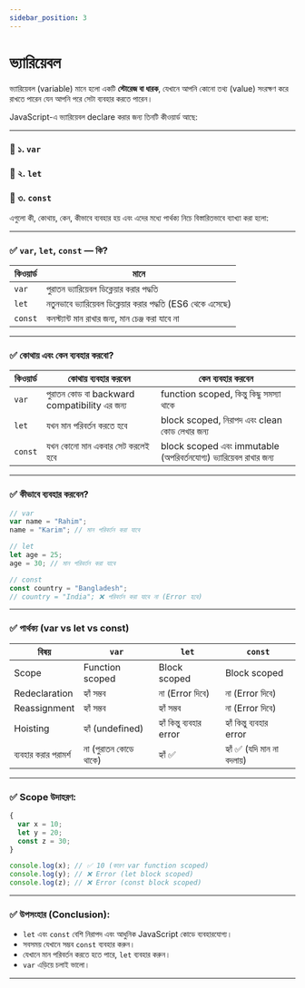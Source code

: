 ```yaml
---
sidebar_position: 3
---
```


# ভ্যারিয়েবল 


ভ্যারিয়েবল (variable) মানে হলো একটি **স্টোরেজ বা ধারক**, যেখানে আপনি কোনো তথ্য (value) সংরক্ষণ করে রাখতে পারেন যেন আপনি পরে সেটা ব্যবহার করতে পারেন।

JavaScript-এ ভ্যারিয়েবল declare করার জন্য তিনটি কীওয়ার্ড আছে:

---

### 🔹 ১. `var`

### 🔹 ২. `let`

### 🔹 ৩. `const`

এগুলো কী, কোথায়, কেন, কীভাবে ব্যবহার হয় এবং এদের মধ্যে পার্থক্য নিচে বিস্তারিতভাবে ব্যাখ্যা করা হলো:

---

### ✅ `var`, `let`, `const` — কি?

| কিওয়ার্ড | মানে                                                       |
| -------- | ---------------------------------------------------------- |
| `var`    | পুরাতন ভ্যারিয়েবল ডিক্লেয়ার করার পদ্ধতি                    |
| `let`    | নতুনভাবে ভ্যারিয়েবল ডিক্লেয়ার করার পদ্ধতি (ES6 থেকে এসেছে) |
| `const`  | কনস্ট্যান্ট মান রাখার জন্য, মান চেঞ্জ করা যাবে না          |

---

### ✅ কোথায় এবং কেন ব্যবহার করবো?

| কিওয়ার্ড | কোথায় ব্যবহার করবেন                          | কেন ব্যবহার করবেন                                                 |
| -------- | -------------------------------------------- | ----------------------------------------------------------------- |
| `var`    | পুরাতন কোড বা backward compatibility এর জন্য | function scoped, কিন্তু কিছু সমস্যা থাকে                          |
| `let`    | যখন মান পরিবর্তন করতে হবে                    | block scoped, নিরাপদ এবং clean কোড লেখার জন্য                     |
| `const`  | যখন কোনো মান একবার সেট করলেই হবে             | block scoped এবং immutable (অপরিবর্তনযোগ্য) ভ্যারিয়েবল রাখার জন্য |

---

### ✅ কীভাবে ব্যবহার করবেন?

```javascript
// var
var name = "Rahim";
name = "Karim"; // মান পরিবর্তন করা যাবে

// let
let age = 25;
age = 30; // মান পরিবর্তন করা যাবে

// const
const country = "Bangladesh";
// country = "India"; ❌ পরিবর্তন করা যাবে না (Error হবে)
```

---

### ✅ পার্থক্য (var vs let vs const)

| বিষয়                 | `var`                 | `let`                      | `const`                    |
| -------------------- | --------------------- | -------------------------- | -------------------------- |
| Scope                | Function scoped       | Block scoped               | Block scoped               |
| Redeclaration        | হ্যাঁ সম্ভব           | না (Error দিবে)            | না (Error দিবে)            |
| Reassignment         | হ্যাঁ সম্ভব           | হ্যাঁ সম্ভব                | না (Error দিবে)            |
| Hoisting             | হ্যাঁ (undefined)     | হ্যাঁ কিন্তু ব্যবহার error | হ্যাঁ কিন্তু ব্যবহার error |
| ব্যবহার করার পরামর্শ | না (পুরাতন কোডে থাকে) | হ্যাঁ ✅                    | হ্যাঁ ✅ (যদি মান না বদলায়) |

---

### ✅ Scope উদাহরণ:

```javascript
{
  var x = 10;
  let y = 20;
  const z = 30;
}

console.log(x); // ✅ 10 (কারণ var function scoped)
console.log(y); // ❌ Error (let block scoped)
console.log(z); // ❌ Error (const block scoped)
```

---

### ✅ উপসংহার (Conclusion):

* `let` এবং `const` বেশি নিরাপদ এবং আধুনিক JavaScript কোডে ব্যবহারযোগ্য।
* সবসময় যেখানে সম্ভব `const` ব্যবহার করুন।
* যেখানে মান পরিবর্তন করতে হতে পারে, `let` ব্যবহার করুন।
* `var` এড়িয়ে চলাই ভালো।

---
